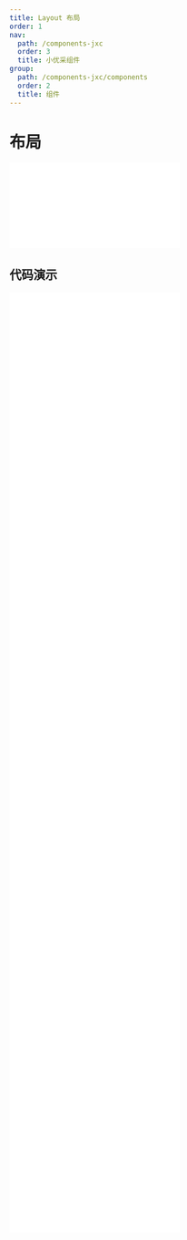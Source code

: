 ```yaml
---
title: Layout 布局
order: 1
nav:
  path: /components-jxc
  order: 3
  title: 小优采组件
group:
  path: /components-jxc/components
  order: 2
  title: 组件
---
```


# 布局

<div>
<embed src="@docs-common/layout/index.md"></embed>
</div>
        
## 代码演示

<Row gutter=8>

  <Col span=24>
    
  <div class="code-box"><embed src="@abiz-rc-jxc/layout/demo/basic-layout-jxc.md"></embed></div>
          
  <div class="code-box"><embed src="@abiz-rc-jxc/layout/demo/top-layout-jxc.md"></embed></div>
          
  <div class="code-box"><embed src="@abiz-rc-jxc/layout/demo/top-side-2-layout-jxc.md"></embed></div>
          
  <div class="code-box"><embed src="@abiz-rc-jxc/layout/demo/top-side-layout-jxc.md"></embed></div>
          
  <div class="code-box"><embed src="@abiz-rc-jxc/layout/demo/side-layout-jxc.md"></embed></div>
          
  <div class="code-box"><embed src="@abiz-rc-jxc/layout/demo/custom-trigger-layout-jxc.md"></embed></div>
          
  <div class="code-box"><embed src="@abiz-rc-jxc/layout/demo/responsive-layout-jxc.md"></embed></div>
          
  <div class="code-box"><embed src="@abiz-rc-jxc/layout/demo/fixed-layout-jxc.md"></embed></div>
          
  <div class="code-box"><embed src="@abiz-rc-jxc/layout/demo/fixed-sider-layout-jxc.md"></embed></div>
          
  <div class="code-box"><embed src="@abiz-rc-jxc/layout/demo/custom-trigger-debug-layout-jxc.md"></embed></div>
          
  </Col>
          
</Row>
        
<div><embed src="@docs-common/layout/index-api.md"></embed><div>
